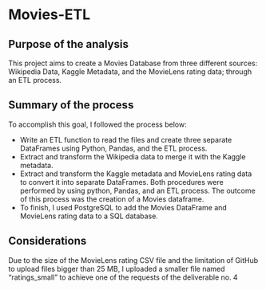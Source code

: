 # Movies-ETL

## Purpose of the analysis

This project aims to create a Movies Database from three different sources: Wikipedia Data, Kaggle Metadata, and the MovieLens rating data; through an ETL process. 

## Summary of the process

To accomplish this goal, I followed the process below:
- Write an ETL function to read the files and create three separate DataFrames using Python, Pandas, and the ETL process.
- Extract and transform the Wikipedia data to merge it with the Kaggle metadata. 
- Extract and transform the Kaggle metadata and MovieLens rating data to convert it into separate DataFrames. Both procedures were performed by using python, Pandas, and an ETL process. The outcome of this process was the creation of a Movies dataframe.
- To finish, I used PostgreSQL to add the Movies DataFrame and MovieLens rating data to a SQL database.

## Considerations

Due to the size of the MovieLens rating CSV file and the limitation of GitHub to upload files bigger than 25 MB, I uploaded a smaller file named “ratings_small” to achieve one of the requests of the deliverable no. 4
